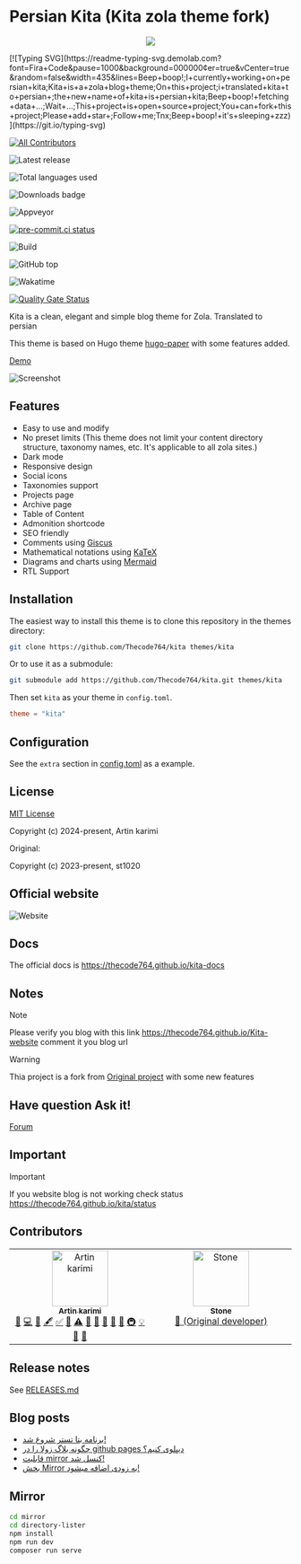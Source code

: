 # Persian Kita (Kita zola theme fork)
<p align="center">
  <img src="https://github-readme-stats.vercel.app/api/pin/?username=Thecode764&repo=kita&show_owner=true&theme=dracula">
</p>
[![Typing SVG](https://readme-typing-svg.demolab.com?font=Fira+Code&pause=1000&background=000000&center=true&vCenter=true&random=false&width=435&lines=Beep+boop!;I+currently+working+on+persian+kita;Kita+is+a+zola+blog+theme;On+this+project;i+translated+kita+to+persian+;the+new+name+of+kita+is+persian+kita;Beep+boop!+fetching+data+...;Wait+...;This+project+is+open+source+project;You+can+fork+this+project;Please+add+star+;Follow+me;Tnx;Beep+boop!+it's+sleeping+zzz)](https://git.io/typing-svg)

<!-- ALL-CONTRIBUTORS-BADGE:START - Do not remove or modify this section -->
[![All Contributors](https://img.shields.io/badge/all_contributors-2-orange.svg?style=for-the-badge)](#contributors-)
<!-- ALL-CONTRIBUTORS-BADGE:END -->

![Latest release](https://img.shields.io/badge/dynamic/json?url=https%3A%2F%2Fapi.github.com%2Frepos%2FThecode764%2Fkita%2Freleases%2Flatest&query=name&style=for-the-badge&logo=github&logoColor=black&label=LATEST%20RELEASE&labelColor=gray&color=black)

![Total languages used](https://img.shields.io/github/languages/count/Thecode764/kita?style=for-the-badge&logo=github&logoColor=blacj&label=PROGRAMMING%20LANGUAGES&labelColor=black&color=gray)

![Downloads badge](https://img.shields.io/github/downloads/Thecode764/kita/latest/total?style=for-the-badge&logo=github&logoColor=black&label=DOWNLOADS&labelColor=gray&color=black)


![Appveyor](https://img.shields.io/appveyor/build/Thecode764/kita?style=for-the-badge&logo=appveyor)

[![pre-commit.ci status](https://results.pre-commit.ci/badge/github/Thecode764/kita/main.svg)](https://results.pre-commit.ci/latest/github/Thecode764/kita/main)

![Build](https://img.shields.io/github/actions/workflow/status/Thecode764/kita/static.yml?style=for-the-badge)

![GitHub top](https://img.shields.io/github/languages/top/Thecode764/kita?style=for-the-badge&logo=css3&logoColor=blue)

![Wakatime](https://wakatime.com/badge/user/186ebd96-46f0-4a90-94bb-eec738927bef/project/faf6418a-d11a-4067-9770-ea8806e8d88d.svg?style=for-the-badge)

[![Quality Gate Status](https://sonarcloud.io/api/project_badges/measure?project=Thecode764_kita&metric=alert_status)](https://sonarcloud.io/summary/new_code?id=Thecode764_kita)


Kita is a clean, elegant and simple blog theme for Zola. Translated to persian

This theme is based on Hugo theme [hugo-paper](https://github.com/nanxiaobei/hugo-paper) with some features added.

[Demo](https://thecode764.github.io/kita/)


![Screenshot](screenshots/screenshot.jpeg)

## Features

- Easy to use and modify
- No preset limits (This theme does not limit your content directory structure, taxonomy names, etc. It's applicable to all zola sites.)
- Dark mode
- Responsive design
- Social icons
- Taxonomies support
- Projects page
- Archive page
- Table of Content
- Admonition shortcode
- SEO friendly
- Comments using [Giscus](https://giscus.app/)
- Mathematical notations using [KaTeX](https://katex.org/)
- Diagrams and charts using [Mermaid](https://mermaid.js.org/)
- RTL Support

## Installation

The easiest way to install this theme is to clone this repository in the themes directory:

```sh
git clone https://github.com/Thecode764/kita themes/kita
```

Or to use it as a submodule:

```sh
git submodule add https://github.com/Thecode764/kita.git themes/kita
```

Then set `kita` as your theme in `config.toml`.

```toml
theme = "kita"
```

## Configuration

See the `extra` section in [config.toml](https://github.com/Thecode764/kita/blob/main/config.toml) as a example.

## License

[MIT License](https://github.com/Thecode764/kita/blob/main/LICENSE)

Copyright (c) 2024-present, Artin karimi

Original:

Copyright (c) 2023-present, st1020

## Official website

![Website](./screenshots/website.jpg)

## Docs 
The official docs is https://thecode764.github.io/kita-docs

## Notes
> [!NOTE]  
> Please verify you blog with this link https://thecode764.github.io/Kita-website comment it you blog url

> [!WARNING]
> Thia project is a fork from [Original project](https://github.com/st1020/kita) with some new features

## Have question Ask it!

[Forum](https://persian-kita.discourse.group/)
## Important
> [!IMPORTANT]  
> If you website blog is not working check status https://thecode764.github.io/kita/status
## Contributors

<!-- ALL-CONTRIBUTORS-LIST:START - Do not remove or modify this section -->
<!-- prettier-ignore-start -->
<!-- markdownlint-disable -->
<table>
  <tbody>
    <tr>
      <td align="center" valign="top" width="14.28%"><a href="https://thecode764.github.io"><img src="https://avatars.githubusercontent.com/u/141347375?v=4?s=100" width="100px;" alt="Artin karimi"/><br /><sub><b>Artin karimi</b></sub></a><br /><a href="#design-Thecode764" title="Design">🎨</a> <a href="https://github.com/Thecode764/kita/commits?author=Thecode764" title="Code">💻</a> <a href="https://github.com/Thecode764/kita/commits?author=Thecode764" title="Documentation">📖</a> <a href="#content-Thecode764" title="Content">🖋</a> <a href="#tutorial-Thecode764" title="Tutorials">✅</a> <a href="#talk-Thecode764" title="Talks">📢</a> <a href="https://github.com/Thecode764/kita/commits?author=Thecode764" title="Tests">⚠️</a> <a href="#tool-Thecode764" title="Tools">🔧</a> <a href="https://github.com/Thecode764/kita/pulls?q=is%3Apr+reviewed-by%3AThecode764" title="Reviewed Pull Requests">👀</a> <a href="#question-Thecode764" title="Answering Questions">💬</a> <a href="#projectManagement-Thecode764" title="Project Management">📆</a> <a href="#plugin-Thecode764" title="Plugin/utility libraries">🔌</a> <a href="#infra-Thecode764" title="Infrastructure (Hosting, Build-Tools, etc)">🚇</a> <a href="#example-Thecode764" title="Examples">💡</a> <a href="#blog-Thecode764" title="Blogposts">📝</a> <a href="https://github.com/Thecode764/kita/issues?q=author%3AThecode764" title="Bug reports">🐛</a></td>
      <td align="center" valign="top" width="14.28%"><a href="https://st1020.com/"><img src="https://avatars.githubusercontent.com/u/47559019?v=4?s=100" width="100px;" alt="Stone"/><br /><sub><b>Stone</b></sub></a><br /><a href="#ideas-st1020" title="Ideas, Planning, & Feedback">🤔 (Original developer)</a></td>
    </tr>
  </tbody>
</table>

<!-- markdownlint-restore -->
<!-- prettier-ignore-end -->

<!-- ALL-CONTRIBUTORS-LIST:END -->
<!-- prettier-ignore-start -->
<!-- markdownlint-disable -->

<!-- markdownlint-restore -->
<!-- prettier-ignore-end -->

<!-- ALL-CONTRIBUTORS-LIST:END -->

## Release notes
See [RELEASES.md](./RELEASES.md)

## Blog posts
<!-- BLOG-POST-LIST:START -->
- [برنامه بتا تستر شروع شد!](https://thecode764.github.io/kita/beta-tester-is-now-available/)
- [چگونه بلاگ زولا را در github pages دیپلوی کنیم؟](https://thecode764.github.io/kita/deploy-zola-blog-in-gh-pages/)
- [قابلیت mirror کنسل شد!](https://thecode764.github.io/kita/mirror-feature-cancled/)
- [بخش Mirror به زودی اضافه میشود!](https://thecode764.github.io/kita/mirror-is-coming-soon/)
<!-- BLOG-POST-LIST:END -->

## Mirror
```sh
cd mirror
cd directory-lister
npm install
npm run dev
composer run serve
```
